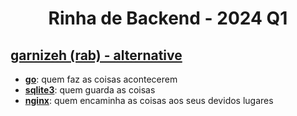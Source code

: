 <h1 align="center">Rinha de Backend - 2024 Q1</h1>

## [garnizeh (rab) - alternative](mailto:garnizeh.dev@gmail.com?subject=rinha)

- [**go**](https://golang.org): quem faz as coisas acontecerem
- [**sqlite3**](https://github.com/mattn/go-sqlite3): quem guarda as coisas
- [**nginx**](https://nginx.org): quem encaminha as coisas aos seus devidos lugares